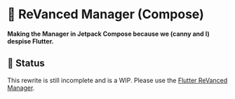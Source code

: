 # 💊 ReVanced Manager (Compose)

**Making the Manager in Jetpack Compose because we (canny and I) despise Flutter.**

## 🔴 Status

This rewrite is still incomplete and is a WIP. Please use the [Flutter ReVanced Manager](https://github.com/revanced/revanced-manager).
